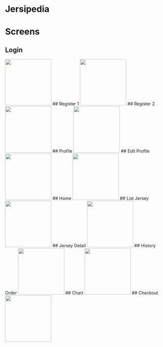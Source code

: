# Jersipedia

# Screens
  ## Login
  <img src="https://user-images.githubusercontent.com/66887616/188677294-7487dcd7-66ba-4232-879d-910eb1f63739.png" width="150">
  ## Register 1
  <img src="https://user-images.githubusercontent.com/66887616/188678895-02c12cb4-a93f-499d-bc77-0bf7ffc4656e.png" width="150">
  ## Register 2
  <img src="https://user-images.githubusercontent.com/66887616/188679028-12004f8f-4683-4779-9980-7ad926639bdf.png" width="150">
  ## Profile
  <img src="https://user-images.githubusercontent.com/66887616/188679105-1586342c-15ad-4c86-bfec-28f4e3ee4024.png" width="150">
  ## Edit Profile
  <img src="https://user-images.githubusercontent.com/66887616/188679184-eaf12287-6c0c-4ff4-a985-95bf5c488378.png" width="150">
  ## Home
  <img src="https://user-images.githubusercontent.com/66887616/188679307-cdec2bc2-bbec-4487-9993-4200d4f9a08c.png)" width="150">
  ## List Jersey
  <img src="https://user-images.githubusercontent.com/66887616/188679376-a7e18ccf-dd0a-4932-9104-591072e6ed13.png" width="150">
  ## Jersey Detail
  <img src="https://user-images.githubusercontent.com/66887616/188679612-f6f9c966-7831-4547-a357-b7d26e378b49.png" width="150">
  ## History Order
  <img src="https://user-images.githubusercontent.com/66887616/188679825-7dbfa58e-4904-48f6-9b6e-a11f48d57029.png" width="150">
  ## Chart
  <img src="https://user-images.githubusercontent.com/66887616/188679923-c6e89e78-707d-4dc9-9d52-a21d13d4103c.png)" width="150">
  ## Checkout
  <img src="https://user-images.githubusercontent.com/66887616/188679997-f4905ac3-0882-45c9-b56a-5b84ba51ee6a.png" width="150">
